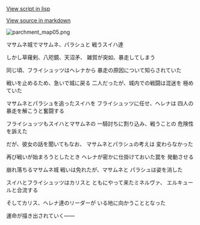 [View script in lisp](../scripts/210141011.txt)

[View source in markdown](210141011.md)

![parchment_map05.png](../images/backgrounds/parchment_map05.png)

マサムネ城でマサムネ、パラシュと
戦うスイハ達

しかし草薙剣、八咫鏡、天沼矛、
雑賀が突如、暴走してしまう

同じ頃、フライシュッツはヘレナから
暴走の原因について知らされていた

戦いを止めるため、急いで城に戻る
二人だったが、城内での戦闘は混迷を
極めていた

マサムネとパラシュを追ったスイハを
フライシュッツに任せ、ヘレナは
四人の暴走を解こうと奮闘する

フライシュッツもスイハとマサムネの
一騎討ちに割り込み、戦うことの
危険性を訴えた

だが、彼女の話を聞いてもなお、
マサムネとパラシュの考えは
変わらなかった

再び戦いが始まろうとしたとき
ヘレナが密かに仕掛けておいた罠を
発動させる

崩れ落ちるマサムネ城
戦いは免れたが、マサムネと
パラシュは姿を消した

スイハとフライシュッツはカリスと
ともにやって来たミネルヴァ、
エルキュールと合流する

そしてカリス、ヘレナ達のリーダーが
いる地に向かうこととなった

運命が描き出されていく――
